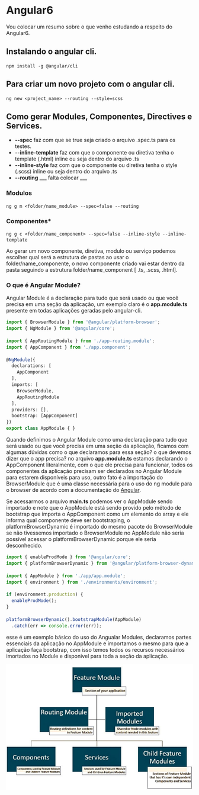 # Angular6


Vou colocar um resumo sobre o que venho estudando a respeito do Angular6.

## Instalando o angular cli.
````
npm install -g @angular/cli
````

## Para criar um novo projeto com o angular cli.
````
ng new <project_name> --routing --style=scss
````

## Como gerar Modules, Componentes, Directives e Services.

+ **--spec** faz com que se true seja criado o arquivo .spec.ts para os testes.
+ **--inline-template** faz com que o componente ou diretiva tenha o template (.html) inline ou seja dentro do arquivo .ts
+ **--inline-style** faz com que o componente ou diretiva tenha o style (.scss) inline ou seja dentro do arquivo .ts
+ **--routing** ___ falta colocar ___

### **Modulos**
````
ng g m <folder/name_module> --spec=false --routing
````

### **Componentes***
````
ng g c <folder/name_component> --spec=false --inline-style --inline-template
````

Ao gerar um novo componente, diretiva, modulo ou serviço podemos escolher qual será a estrutura de pastas ao usar o folder/name_componente, o novo componente criado vai estar dentro da pasta seguindo a estrutura folder/name_component [ .ts, .scss, .html].

### O que é Angular Module?

Angular Module é a declaração para tudo que será usado ou que você precisa em uma seção da aplicação, um exemplo claro é o **app.module.ts** presente
em todas aplicações geradas pelo angular-cli.

````ts
import { BrowserModule } from '@angular/platform-browser';
import { NgModule } from '@angular/core';

import { AppRoutingModule } from './app-routing.module';
import { AppComponent } from './app.component';

@NgModule({
  declarations: [
    AppComponent
  ],
  imports: [
    BrowserModule,
    AppRoutingModule
  ],
  providers: [],
  bootstrap: [AppComponent]
})
export class AppModule { }

````
Quando definimos o Angular Module como uma declaração para tudo que será usado ou que você precisa em uma seção da aplicação, ficamos com algumas dúvidas como o que declaramos para essa seção? o que devemos dizer que o app precisa? no arquivo **app.module.ts** estamos declarando o AppComponent literalmente, com o que ele precisa para funcionar, todos os componentes da aplicação precisam ser declarados no Angular Module para estarem disponíveis para uso, outro fato é a importação do BrowserModule que é uma classe necessária para o uso do ng module para o browser de acordo com a documentação do [Angular](https://angular.io/api/platform-browser/BrowserModule).

Se acessarmos o arquivo **main.ts** podemos ver o AppModule sendo importado e note que o AppModule está sendo provido pelo método de bootstrap que importa o AppComponent como um elemento do array e ele informa qual componente deve ser bootstraping, o platformBrowserDynamic é importado do mesmo pacote do BrowserModule  se não tivessemos importado o BrowserModule no AppModule não seria possível acessar o platformBrowserDynamic porque ele seria desconhecido.
````ts
import { enableProdMode } from '@angular/core';
import { platformBrowserDynamic } from '@angular/platform-browser-dynamic';

import { AppModule } from './app/app.module';
import { environment } from './environments/environment';

if (environment.production) {
  enableProdMode();
}

platformBrowserDynamic().bootstrapModule(AppModule)
  .catch(err => console.error(err));

````	
esse é um exemplo básico do uso do Angualar Modules, declaramos partes essenciais da aplicação no AppModule e importamos o mesmo para que a aplicação faça bootstrap, com isso temos todos os recursos necessários imortados no Module e disponivel para toda a seção da aplicação.

<img src="imgs/angular_module_structure.jpg">


